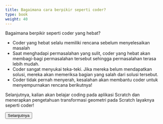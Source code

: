 ```yaml
---
title: Bagaimana cara berpikir seperti coder?
type: book
weight: 40
---
```


Bagaimana berpikir seperti coder yang hebat?

- Coder yang hebat selalu memiliki rencana sebelum menyelesaikan masalah
- Saat menghadapi permasalahan yang sulit, coder yang hebat akan membagi-bagi permasalahan tersebut sehingga permasalahan terasa lebih mudah.
- Coder sangat menyukai teka-teki. Jika mereka belum mendapatkan solusi, mereka akan memeriksa bagian yang salah dari solusi tersebut.
- Coder tidak pernah menyerah, kesalahan akan membantu coder untuk menyempurnakan rencana berikutnya!

Selanjutnya, kalian akan belajar coding pada aplikasi Scratch dan menerapkan pengetahuan transformasi geometri pada Scratch layaknya seperti coder!




<div class="container-inside">
<div>
<form action="/course/pengenalan-scratch/1-apa-itu-scratch" method="get" >
    <button class="button-inside" type="submit">Selanjutnya</button>
  </form>
</div>

</div>
